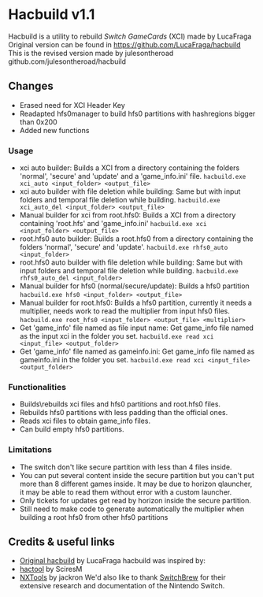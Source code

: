 # Hacbuild v1.1
Hacbuild is a utility to rebuild *Switch GameCards* (XCI) made by LucaFraga
Original version can be found in https://github.com/LucaFraga/hacbuild
This is the revised version made by julesontheroad github.com/julesontheroad/hacbuild

## Changes
- Erased need for XCI Header Key
- Readapted hfs0manager to build hfs0 partitions with hashregions bigger than 0x200
- Added new functions

### Usage
- xci auto builder: Builds a XCI from a directory containing the folders 'normal', 'secure' and 'update' and a 'game_info.ini' file.
  `hacbuild.exe xci_auto <input_folder> <output_file>` 
- xci auto builder with file deletion while building: Same but with input folders and temporal file deletion while building.
  `hacbuild.exe xci_auto_del <input_folder> <output_file>`
- Manual builder for xci from root.hfs0:  Builds a XCI from a directory containing 'root.hfs' and 'game_info.ini'
  `hacbuild.exe xci <input_folder> <output_file>`
- root.hfs0 auto builder:  Builds a root.hfs0 from a directory containing the folders 'normal', 'secure' and 'update'.
  `hacbuild.exe rhfs0_auto <input_folder>`
- root.hfs0 auto builder with file deletion while building: Same but with input folders and temporal file deletion while building.
  `hacbuild.exe rhfs0_auto_del <input_folder>`
- Manual builder for hfs0 (normal/secure/update): Builds a hfs0 partition
  `hacbuild.exe hfs0 <input_folder> <output_file>`
- Manual builder for root.hfs0: Builds a hfs0 partition, currently it needs a multiplier, needs work to read the multiplier from input hfs0 files.
  `hacbuild.exe root_hfs0 <input_folder> <output_file> <multiplier>`
- Get 'game_info' file named as file input name: Get game_info file named as the input xci in the folder you set.
  `hacbuild.exe read xci <input_file> <output_folder>`
- Get 'game_info' file named as gameinfo.ini: Get game_info file named as gameinfo.ini in the folder you set.
   `hacbuild.exe read xci <input_file> <output_folder>`

### Functionalities
- Builds\rebuilds xci files and hfs0 partitions and root.hfs0 files. 
- Rebuilds hfs0 partitions with less padding than the official ones.
- Reads xci files to obtain game_info files.
- Can build empty hfs0 partitions.

### Limitations
- The switch don't like secure partition with less than 4 files inside.
- You can put several content inside the secure partition but you can't put more than 8 different games inside. It may be due to horizon qlauncher, it may be able to read them without error with a custom launcher.
- Only tickets for updates get read by horizon inside the secure partition.
- Still need to make code to generate automatically the multiplier when building a root hfs0 from other hfs0 partitions

## Credits & useful links
- [Original hacbuild](https://github.com/LucaFraga/hacbuild) by LucaFraga
hacbuild was inspired by:
- [hactool](https://github.com/SciresM/hactool) by SciresM
- [NXTools](https://github.com/jakcron/NXTools) by jackron
We'd also like to thank [SwitchBrew](http://switchbrew.org/index.php?title=Main_Page) for their extensive research and documentation of the Nintendo Switch.






